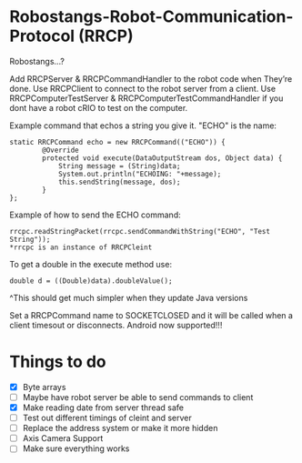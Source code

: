 Robostangs-Robot-Communication-Protocol (RRCP)
=======================================

Robostangs...?

Add RRCPServer & RRCPCommandHandler to the robot code when They’re done.
Use RRCPClient to connect to the robot server from a client.
Use RRCPComputerTestServer & RRCPComputerTestCommandHandler if you dont have a robot cRIO to test on the computer.

Example command that echos a string you give it. "ECHO" is the name:
```
static RRCPCommand echo = new RRCPCommand(("ECHO")) {
        @Override
        protected void execute(DataOutputStream dos, Object data) {
            String message = (String)data;
            System.out.println("ECHOING: "+message);
            this.sendString(message, dos);
        }
};
```
Example of how to send the ECHO command:
```
rrcpc.readStringPacket(rrcpc.sendCommandWithString("ECHO", "Test String"));
*rrcpc is an instance of RRCPCleint
```

To get a double in the execute method use: 
```
double d = ((Double)data).doubleValue();
```
^This should get much simpler when they update Java versions

Set a RRCPCommand name to SOCKETCLOSED and it will be called when a client timesout or disconnects.
Android now supported!!!


Things to do
=======================================
- [x] Byte arrays
- [ ] Maybe have robot server be able to send commands to client
- [x] Make reading date from server thread safe
- [ ] Test out different timings of cleint and server
- [ ] Replace the address system or make it more hidden
- [ ] Axis Camera Support
- [ ] Make sure everything works
